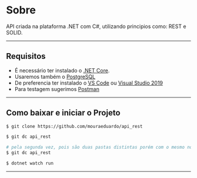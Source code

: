 <h1>Sobre</h1>
API criada na plataforma .NET com C#, utilizando principios como: REST e SOLID.

---
## Requisitos
- É necessário ter instalado o [.NET Core](https://dotnet.microsoft.com/download).
- Usaremos também o [PostgreSQL](https://www.postgresql.org/download/)
- De preferencia ter instalado o [VS Code](https://code.visualstudio.com/) ou [Visual Studio 2019](https://visualstudio.microsoft.com/pt-br/vs/community/)
- Para testagem sugerimos [Postman](https://www.postman.com/downloads/)
---
## Como baixar e iniciar o Projeto
```bash
$ git clone https://github.com/mouraeduardo/api_rest

$ git dc api_rest

# pela segunda vez, pois são duas pastas distintas porém com o mesmo nome
$ git dc api_rest

$ dotnet watch run
```
---
